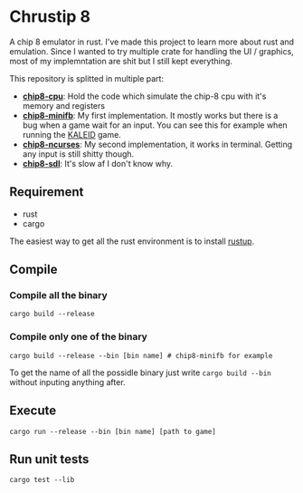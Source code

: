 # Chrustip 8

A chip 8 emulator in rust.
I've made this project to learn more about rust and emulation.
Since I wanted to try multiple crate for handling the UI / graphics, most of my implemntation are shit but I still kept everything.

This repository is splitted in multiple part:
* **[chip8-cpu](chip8-cpu)**: Hold the code which simulate the chip-8 cpu with it's memory and registers
* **[chip8-minifb](chip8-minifb)**: My first implementation. It mostly works but there is a bug when a game wait for an input. You can see this for example when running the [KALEID](games/KALEID) game.
* **[chip8-ncurses](chip8-ncurses)**: My second implementation, it works in terminal. Getting any input is still shitty though.
* **[chip8-sdl](chip8-sdl)**: It's slow af I don't know why.

## Requirement
* rust
* cargo

The easiest way to get all the rust environment is to install [rustup](http://rustup.rs/).

## Compile
### Compile all the binary
```
cargo build --release
```

### Compile only one of the binary
```
cargo build --release --bin [bin name] # chip8-minifb for example
```

To get the name of all the possidle binary just write `cargo build --bin` without inputing anything after.

## Execute
```
cargo run --release --bin [bin name] [path to game]
```

## Run unit tests
```
cargo test --lib
```
